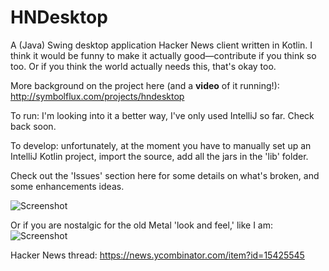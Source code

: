 # HNDesktop
A (Java) Swing desktop application Hacker News client written in Kotlin. I think it would be funny to make it actually good—contribute if you think so too. Or if you think the world actually needs this, that's okay too.

More background on the project here (and a **video** of it running!): http://symbolflux.com/projects/hndesktop

To run: I'm looking into it a better way, I've only used IntelliJ so far. Check back soon.


To develop: unfortunately, at the moment you have to manually set up an IntelliJ Kotlin project, import the source, add all the jars in the 'lib' folder.

Check out the 'Issues' section here for some details on what's broken, and some enhancements ideas.

![Screenshot](https://github.com/westoncb/HNDesktop/blob/master/screenshot.png?raw=true "Optional Title")

Or if you are nostalgic for the old Metal 'look and feel,' like I am:
![Screenshot](https://github.com/westoncb/HNDesktop/blob/master/screenshot2.png?raw=true "Optional Title")

Hacker News thread:
https://news.ycombinator.com/item?id=15425545